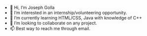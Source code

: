 - 👋 Hi, I’m Joseph Golla
- 👀 I’m interested in an internship/volunteering opportunity. 
- 🌱 I’m currently learning HTML/CSS, Java with knowledge of C++
- 💞️ I’m looking to collaborate on any project. 
- 📫 Best way to reach me through email. 
